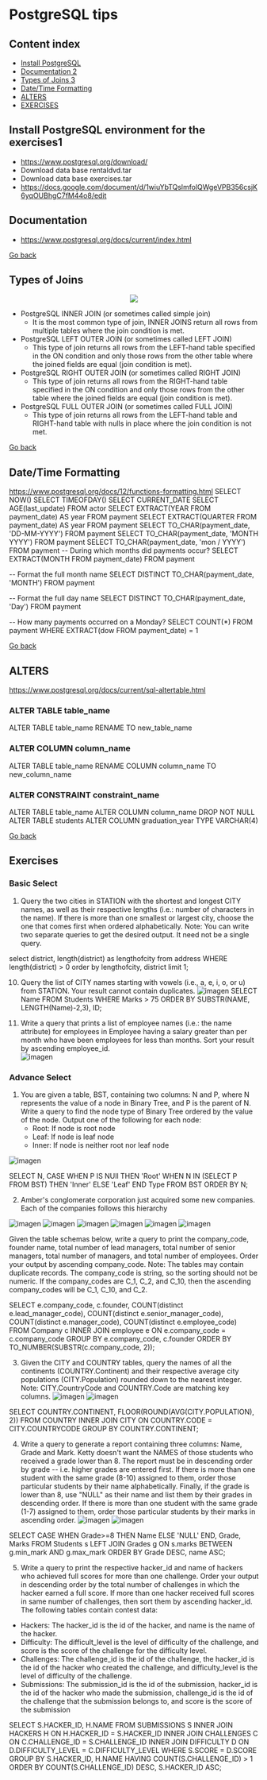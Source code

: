 <a name="top"></a>
# PostgreSQL tips

## Content index
* [Install PostgreSQL](#item1)
* [Documentation 2](#item2)
* [Types of Joins 3](#item3)
* [Date/Time Formatting](#item4)   
* [ALTERS](#item5)   
* [EXERCISES](#item6)   


<a name="item1" />  

## Install PostgreSQL environment for the exercises1
* https://www.postgresql.org/download/
* Download data base rentaldvd.tar  
* Download data base exercises.tar 
* https://docs.google.com/document/d/1wiuYbTQslmfolQWgeVPB356csjK6yqOUBhgC7fM44o8/edit

<a name="item2">  
  
## Documentation
* https://www.postgresql.org/docs/current/index.html  

[Go back](#top)

<a name="item3">  
  
## Types of Joins
<p align="center">
  <img src="https://user-images.githubusercontent.com/59533087/211632361-3d17caa8-d1a6-4b35-af49-6656485770f8.png">
</p>

* PostgreSQL INNER JOIN (or sometimes called simple join)
  * It is the most common type of join, INNER JOINS return all rows from multiple tables where the join condition is met.
* PostgreSQL LEFT OUTER JOIN (or sometimes called LEFT JOIN)
  * This type of join returns all rows from the LEFT-hand table specified in the ON condition and only those rows from the other table where the joined           fields are equal (join condition is met).
* PostgreSQL RIGHT OUTER JOIN (or sometimes called RIGHT JOIN)
  * This type of join returns all rows from the RIGHT-hand table specified in the ON condition and only those rows from the other table where the joined         fields are equal (join condition is met).
* PostgreSQL FULL OUTER JOIN (or sometimes called FULL JOIN)
  * This type of join returns all rows from the LEFT-hand table and RIGHT-hand table with nulls in place where the join condition is not met.

[Go back](#top)

<a name="item4">  
    
## Date/Time Formatting
https://www.postgresql.org/docs/12/functions-formatting.html
SELECT NOW()
SELECT TIMEOFDAY()
SELECT CURRENT_DATE
SELECT AGE(last_update) FROM actor
SELECT EXTRACT(YEAR FROM payment_date) AS year FROM payment
SELECT EXTRACT(QUARTER FROM payment_date) AS year FROM payment
SELECT TO_CHAR(payment_date, 'DD-MM-YYYY') FROM payment
SELECT TO_CHAR(payment_date, 'MONTH YYYY') FROM payment
SELECT TO_CHAR(payment_date, 'mon / YYYY') FROM payment
-- During which months did payments occur?
SELECT EXTRACT(MONTH FROM payment_date) FROM payment

-- Format the full month name
SELECT DISTINCT TO_CHAR(payment_date, 'MONTH') FROM payment

-- Format the full day name
SELECT DISTINCT TO_CHAR(payment_date, 'Day') FROM payment

-- How many payments occurred on a Monday?
SELECT COUNT(*) FROM payment WHERE EXTRACT(dow FROM payment_date) = 1

[Go back](#top)
  
<a name="item5">  
  
## ALTERS
https://www.postgresql.org/docs/current/sql-altertable.html
### ALTER TABLE table_name
ALTER TABLE table_name 
RENAME TO new_table_name

### ALTER COLUMN column_name
ALTER TABLE table_name 
RENAME COLUMN column_name TO new_column_name

### ALTER CONSTRAINT constraint_name
ALTER TABLE table_name ALTER COLUMN column_name DROP NOT NULL
ALTER TABLE students ALTER COLUMN graduation_year TYPE VARCHAR(4)

[Go back](#top)  

<a name="item6">  

## Exercises

### Basic Select
1. Query the two cities in STATION with the shortest and longest CITY names, as well as their respective lengths (i.e.: number of characters in the name).
If there is more than one smallest or largest city, choose the one that comes first when ordered alphabetically.
Note: You can write two separate queries to get the desired output. It need not be a single query.  

select district, length(district) as lengthofcity from address WHERE length(district) > 0 order by lengthofcity, district limit 1;   

10. Query the list of CITY names starting with vowels (i.e., a, e, i, o, or u) from STATION. 
Your result cannot contain duplicates.
![imagen](https://user-images.githubusercontent.com/59533087/212293355-6ef46883-c869-4ff7-81fd-036a5830e6af.png)
SELECT Name FROM Students WHERE Marks > 75 ORDER BY SUBSTR(NAME, LENGTH(Name)-2,3), ID;

11. Write a query that prints a list of employee names (i.e.: the name attribute) for employees in Employee having a salary greater than per month who have been employees for less than months. Sort your result by ascending employee_id.  
![imagen](https://user-images.githubusercontent.com/59533087/212309773-450ed6b0-0ccd-45f6-8ac4-7bb13edf6166.png)

### Advance Select

1. You are given a table, BST, containing two columns: N and P, where N represents the value of a node in Binary Tree, and P is the parent of N.
Write a query to find the node type of Binary Tree ordered by the value of the node. Output one of the following for each node:
    * Root: If node is root node
    * Leaf: If node is leaf node
    * Inner: If node is neither root nor leaf node
  
  ![imagen](https://user-images.githubusercontent.com/59533087/212312206-53af267c-c63c-4f90-8c1c-1deb90f2e098.png)

SELECT N,
CASE 
    WHEN P IS NUll THEN 'Root' 
	  WHEN N IN (SELECT P FROM BST) THEN 'Inner' 
    ELSE 'Leaf'
END Type
FROM BST 
ORDER BY N;

2. Amber's conglomerate corporation just acquired some new companies. Each of the companies follows this hierarchy

![imagen](https://user-images.githubusercontent.com/59533087/212322649-a8e087ab-a263-496b-995f-76872914af74.png)
![imagen](https://user-images.githubusercontent.com/59533087/212323471-7dc86c83-c222-4898-b2be-951ab3351f05.png)
![imagen](https://user-images.githubusercontent.com/59533087/212323697-8ab95702-d94e-476a-98e8-4d5bcc72478e.png)
![imagen](https://user-images.githubusercontent.com/59533087/212323717-faf4d25a-3d28-4e2c-b7d3-9ff55cd07b7c.png)
![imagen](https://user-images.githubusercontent.com/59533087/212323740-1c6fb4e0-2104-43a0-88a8-16daf7e5ed58.png)
![imagen](https://user-images.githubusercontent.com/59533087/212323755-2a964835-4175-4407-93a2-f4bf8832076e.png)


Given the table schemas below, write a query to print the company_code, founder name, total number of lead managers, total number of senior managers, total number of managers, and total number of employees. Order your output by ascending company_code.
Note:
    The tables may contain duplicate records.
    The company_code is string, so the sorting should not be numeric. 
    If the company_codes are C_1, C_2, and C_10, then the ascending company_codes will be C_1, C_10, and C_2.   
    
SELECT e.company_code, c.founder, 
COUNT(distinct e.lead_manager_code), 
COUNT(distinct e.senior_manager_code),
COUNT(distinct e.manager_code),
COUNT(distinct e.employee_code)
FROM Company c 
INNER JOIN employee e ON e.company_code = c.company_code
GROUP BY e.company_code, c.founder 
ORDER BY TO_NUMBER(SUBSTR(c.company_code, 2));    
    
3. Given the CITY and COUNTRY tables, query the names of all the continents (COUNTRY.Continent) and their respective average city populations (CITY.Population) rounded down to the nearest integer.  
Note: CITY.CountryCode and COUNTRY.Code are matching key columns.
![imagen](https://user-images.githubusercontent.com/59533087/212357523-333b0035-1bd8-4887-be17-40d69a7da9f9.png)
![imagen](https://user-images.githubusercontent.com/59533087/212357671-883a964a-38c6-4a49-beef-d05ce6f55457.png)

SELECT COUNTRY.CONTINENT, FLOOR(ROUND(AVG(CITY.POPULATION), 2))
FROM COUNTRY INNER JOIN CITY ON COUNTRY.CODE = CITY.COUNTRYCODE
GROUP BY COUNTRY.CONTINENT;

4. Write a query to generate a report containing three columns: Name, Grade and Mark. Ketty doesn't want the NAMES of those students who received a grade lower than 8. The report must be in descending order by grade -- i.e. higher grades are entered first. If there is more than one student with the same grade (8-10) assigned to them, order those particular students by their name alphabetically. Finally, if the grade is lower than 8, use "NULL" as their name and list them by their grades in descending order. If there is more than one student with the same grade (1-7) assigned to them, order those particular students by their marks in ascending order. 
![imagen](https://user-images.githubusercontent.com/59533087/212366293-3e245e6f-110c-42c3-ac3d-4ed9301a0022.png)
![imagen](https://user-images.githubusercontent.com/59533087/212366313-aef56aaa-4121-4c74-a763-ee3976d6a919.png)

SELECT CASE WHEN Grade>=8 THEN Name ELSE 'NULL' END, Grade, Marks
FROM Students s LEFT JOIN Grades g
ON s.marks BETWEEN g.min_mark AND g.max_mark
ORDER BY Grade DESC, name ASC;

5.  Write a query to print the respective hacker_id and name of hackers who achieved full scores for more than one challenge. Order your output in descending order by the total number of challenges in which the hacker earned a full score. If more than one hacker received full scores in same number of challenges, then sort them by ascending hacker_id.
The following tables contain contest data:
* Hackers: The hacker_id is the id of the hacker, and name is the name of the hacker. 
* Difficulty: The difficult_level is the level of difficulty of the challenge, and score is the score of the challenge for the difficulty level. 
* Challenges: The challenge_id is the id of the challenge, the hacker_id is the id of the hacker who created the challenge, and difficulty_level is the level of difficulty of the challenge. 
* Submissions: The submission_id is the id of the submission, hacker_id is the id of the hacker who made the submission, challenge_id is the id of the challenge that the submission belongs to, and score is the score of the submission

SELECT S.HACKER_ID, H.NAME FROM SUBMISSIONS S 
INNER JOIN HACKERS H ON H.HACKER_ID = S.HACKER_ID
INNER JOIN CHALLENGES C ON C.CHALLENGE_ID = S.CHALLENGE_ID
INNER JOIN DIFFICULTY D ON D.DIFFICULTY_LEVEL = C.DIFFICULTY_LEVEL
WHERE S.SCORE = D.SCORE
GROUP BY S.HACKER_ID, H.NAME
HAVING COUNT(S.CHALLENGE_ID) > 1
ORDER BY COUNT(S.CHALLENGE_ID) DESC,  S.HACKER_ID ASC;  








